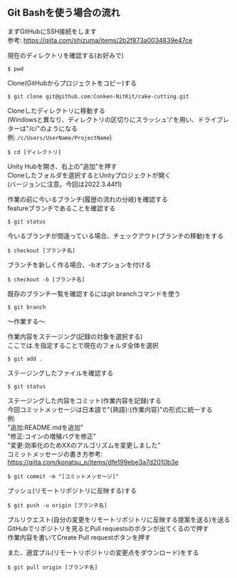 ## Git Bashを使う場合の流れ
まずGitHubにSSH接続をします   
参考: https://qiita.com/shizuma/items/2b2f873a0034839e47ce

現在のディレクトリを確認する(お好みで)
```
$ pwd
```

Clone(GitHubからプロジェクトをコピー)する
```
$ git clone git@github.com:Conken-NitKit/cake-cutting.git
```

Cloneしたディレクトリに移動する  
(Windowsと異なり、ディレクトリの区切りにスラッシュ'/'を用い、ドライブレターは"/c/"のようになる  
例: `/c/Users/UserName/ProjectName`)
```
$ cd [ディレクトリ]
```

Unity Hubを開き、右上の"追加"を押す  
Cloneしたフォルダを選択するとUnityプロジェクトが開く  
(バージョンに注意。今回は2022.3.44f1)  

作業の前に今いるブランチ(履歴の流れの分岐)を確認する  
featureブランチであることを確認する  
```
$ git status
```

今いるブランチが間違っている場合、チェックアウト(ブランチの移動)をする  
```
$ checkout [ブランチ名]
```
ブランチを新しく作る場合、-bオプションを付ける  
```
$ checkout -b [ブランチ名]
```
既存のブランチ一覧を確認するにはgit branchコマンドを使う  
```
$ git branch
```
  
～作業する～  
  
作業内容をステージング(記録の対象を選択する)  
ここでは.を指定することで現在のフォルダ全体を選択  
```
$ git add .
```
  
ステージングしたファイルを確認する  
```
$ git status
```
   
ステージングした内容をコミット(作業内容を記録)する  
今回コミットメッセージは日本語で"{熟語}:{作業内容}"の形式に統一する  
例:  
"追加:README.mdを追加"  
"修正:コインの増殖バグを修正"  
"変更:効率化のためXXのアルゴリズムを変更しました"  
コミットメッセージの書き方参考: https://qiita.com/konatsu_p/items/dfe199ebe3a7d2010b3e  
```
$ git commit -m "[コミットメッセージ]"
```
  
プッシュ(リモートリポジトリに反映する)する  
```
$ git push -u origin [ブランチ名]
```
  
プルリクエスト(自分の変更をリモートリポジトリに反映する提案を送る)を送る  
GitHubでリポジトリを見るとPull requestsのボタンが出てくるので押す  
作業内容を書いてCreate Pull requestボタンを押す  
  
また、適宜プル(リモートリポジトリの変更点をダウンロード)をする  
```
$ git pull origin [ブランチ名]
```
